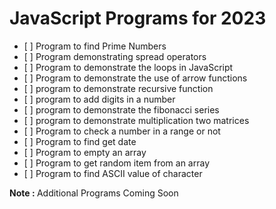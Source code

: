 # JavaScript Programs for 2023



<ul>
<li>[ ] Program to find Prime Numbers  </li>
<li>[ ] Program demonstrating spread operators  </li>
<li>[ ] Program to demonstrate the loops in JavaScript  </li>
<li>[ ] Program to demonstrate the use of arrow functions  </li>
<li>[ ] program to demonstrate recursive function </li> 
<li>[ ] program to add digits in a number</li>
<li>[ ] program to demonstrate the fibonacci series </li> 
<li>[ ] program to demonstrate multiplication two matrices </li>
<li>[ ] Program to check a number in a range or not  </li>
<li>[ ] Program to find get date </li>
<li>[ ] Program to empty an array </li>
<li>[ ] Program to get random item from an array </li>
<li>[ ] Program to find ASCII value of character </li>

</ul>

<b> Note : </b> Additional Programs Coming Soon
